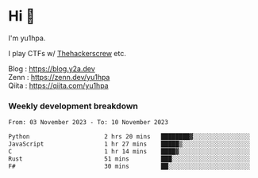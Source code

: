 # Hi 👋

I'm yu1hpa.

I play CTFs w/ [Thehackerscrew](https://www.thehackerscrew.team/) etc.

Blog : https://blog.y2a.dev  
Zenn : https://zenn.dev/yu1hpa  
Qiita : https://qiita.com/yu1hpa  

### Weekly development breakdown

<!--START_SECTION:waka-->

```txt
From: 03 November 2023 - To: 10 November 2023

Python                     2 hrs 20 mins   ████████▓░░░░░░░░░░░░░░░░   34.11 %
JavaScript                 1 hr 27 mins    █████▒░░░░░░░░░░░░░░░░░░░   21.13 %
C                          1 hr 14 mins    ████▓░░░░░░░░░░░░░░░░░░░░   18.07 %
Rust                       51 mins         ███░░░░░░░░░░░░░░░░░░░░░░   12.47 %
F#                         30 mins         ██░░░░░░░░░░░░░░░░░░░░░░░   07.45 %
```

<!--END_SECTION:waka-->

